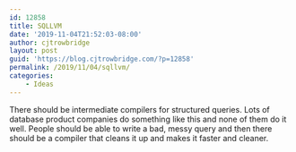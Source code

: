 ```yaml
---
id: 12858
title: SQLLVM
date: '2019-11-04T21:52:03-08:00'
author: cjtrowbridge
layout: post
guid: 'https://blog.cjtrowbridge.com/?p=12858'
permalink: /2019/11/04/sqllvm/
categories:
    - Ideas
---
```


There should be intermediate compilers for structured queries. Lots of database product companies do something like this and none of them do it well. People should be able to write a bad, messy query and then there should be a compiler that cleans it up and makes it faster and cleaner.